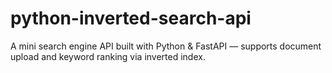 # python-inverted-search-api
A mini search engine API built with Python &amp; FastAPI — supports document upload and keyword ranking via inverted index.

